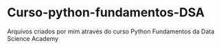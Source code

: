 # Curso-python-fundamentos-DSA
Arquivos criados por mim através do curso Python Fundamentos da Data Science Academy
